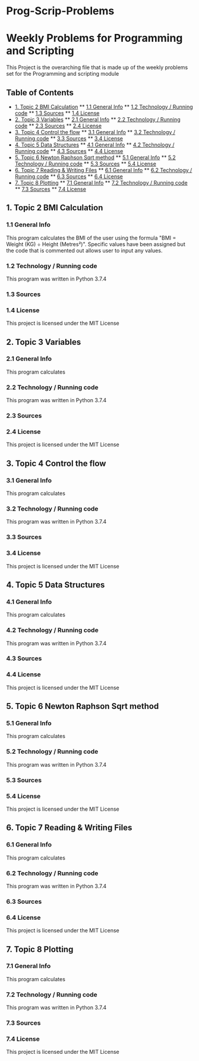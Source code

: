 # Prog-Scrip-Problems
# Weekly Problems for Programming and Scripting
This Project is the overarching file that is made up of the weekly problems
set for the Programming and scripting module

## Table of Contents
* [1. Topic 2 BMI Calculation](#1-topic-2-bmi-calculation)
** [1.1 General Info](#11-general-info)
** [1.2 Technology / Running code](#12-technology--running-code)
** [1.3 Sources](#13-sources)
** [1.4 License](#14-license)
* [2. Topic 3 Variables](#topic-3-variables)
** [2.1 General Info](#21-general-info)
** [2.2 Technology / Running code](#22-technology--running-code)
** [2.3 Sources](#23-sources)
** [2.4 License](#24-license)
* [3. Topic 4 Control the flow](#topic-4-control-the-flow)
** [3.1 General Info](#31-general-info)
** [3.2 Technology / Running code](#32-technology--running-code)
** [3.3 Sources](#33-sources)
** [3.4 License](#34-license)
* [4. Topic 5 Data Structures](#topic-5-data-structures)
** [4.1 General Info](#41-general-info)
** [4.2 Technology / Running code](#42-technology--running-code)
** [4.3 Sources](#43-sources)
** [4.4 License](#44-license)
* [5. Topic 6 Newton Raphson Sqrt method](#topic-6-newton-raphson-sqrt-method)
** [5.1 General Info](#51-general-info)
** [5.2 Technology / Running code](#52-technology--running-code)
** [5.3 Sources](#53-sources)
** [5.4 License](#54-license)
* [6. Topic 7 Reading & Writing Files](#topic-7-reading--writing-files)
** [6.1 General Info](#61-general-info)
** [6.2 Technology / Running code](#62-technology--running-code)
** [6.3 Sources](#63-sources)
** [6.4 License](#64-license)
* [7. Topic 8 Plotting](#topic-8-plotting)
** [7.1 General Info](#71-general-info)
** [7.2 Technology / Running code](#72-technology--running-code)
** [7.3 Sources](#73-sources)
** [7.4 License](#74-license)

## 1. Topic 2 BMI Calculation
### 1.1 General Info
This program calculates the BMI of the user using the formula "BMI = Weight (KG) ÷ Height (Metres²)".
Specific values have been assigned 
but the code that is commented out allows user to input any values.
### 1.2 Technology / Running code
This program was written in Python 3.7.4
### 1.3 Sources

### 1.4 License
This project is licensed under the MIT License

## 2. Topic 3 Variables
### 2.1 General Info
This program calculates 
### 2.2 Technology / Running code
This program was written in Python 3.7.4
### 2.3 Sources

### 2.4 License
This project is licensed under the MIT License

## 3. Topic 4 Control the flow
### 3.1 General Info
This program calculates 
### 3.2 Technology / Running code
This program was written in Python 3.7.4
### 3.3 Sources

### 3.4 License
This project is licensed under the MIT License

## 4. Topic 5 Data Structures
### 4.1 General Info
This program calculates 
### 4.2 Technology / Running code
This program was written in Python 3.7.4
### 4.3 Sources

### 4.4 License
This project is licensed under the MIT License

## 5. Topic 6 Newton Raphson Sqrt method
### 5.1 General Info
This program calculates 
### 5.2 Technology / Running code
This program was written in Python 3.7.4
### 5.3 Sources

### 5.4 License
This project is licensed under the MIT License

## 6. Topic 7 Reading & Writing Files
### 6.1 General Info
This program calculates 
### 6.2 Technology / Running code
This program was written in Python 3.7.4
### 6.3 Sources

### 6.4 License
This project is licensed under the MIT License

## 7. Topic 8 Plotting
### 7.1 General Info
This program calculates 
### 7.2 Technology / Running code
This program was written in Python 3.7.4
### 7.3 Sources

### 7.4 License
This project is licensed under the MIT License